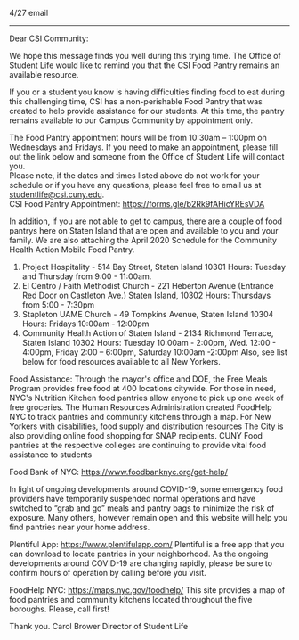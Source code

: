 4/27 email

----

​Dear CSI Community:
 
We hope this message finds you well during this trying time. The Office of Student Life would like to remind you that the CSI Food Pantry remains an available resource.
 
If you or a student you know is having difficulties finding food to eat during this challenging time, CSI has a non-perishable Food Pantry that was created to help provide assistance for our students. At this time, the pantry remains available to our Campus Community by appointment only.  
 
The Food Pantry appointment hours will be from 10:30am – 1:00pm on Wednesdays and Fridays.  If you need to make an appointment, please fill out the link below and someone from the Office of Student Life will contact you.  
Please note, if the dates and times listed above do not work for your schedule or if you have any questions, please feel free to email us at studentlife@csi.cuny.edu.  
CSI Food Pantry Appointment:
https://forms.gle/b2Rk9fAHicYREsVDA​

In addition, if you are not able to get to campus, there are a couple of food pantrys here on Staten Island that are open and available to you and your family.  We are also attaching the April 2020 Schedule for the Community Health Action Mobile Food Pantry.
1.  Project Hospitality - 514 Bay Street, Staten Island 10301
              Hours: Tuesday and Thursday from 9:00 - 11:00am.
2.  El Centro / Faith Methodist Church - 221 Heberton Avenue (Entrance Red Door on Castleton Ave.) Staten Island, 10302
              Hours:  Thursdays from 5:00 - 7:30pm 
3.  Stapleton UAME Church - 49 Tompkins Avenue, Staten Island 10304 
              Hours: Fridays 10:00am - 12:00pm
4.  Community Health Action of Staten Island -  2134 Richmond Terrace, Staten Island 10302 
Hours: Tuesday 10:00am - 2:00pm, Wed. 12:00 - 4:00pm, Friday 2:00 – 6:00pm,
              Saturday 10:00am -2:00pm
 Also, see list below for food resources available to all New Yorkers.
 
 
Food Assistance: 
​Through the mayor's office and DOE, the Free Meals Program provides free food at 400 locations citywide.
​​​For those in need, NYC's Nutrition Kitchen food pantries allow anyone to pick up one week of free groceries. 
The Human Resources Administration created FoodHelp NYC to track pantries and community kitchens through a map. 
For New Yorkers with disabilities, food supply and distribution resources 
The City is also providing online food shopping for SNAP recipients.
CUNY Food pantries at the respective colleges are continuing to provide vital food assistance to students
 

​Food Bank of NYC: https://www.foodbanknyc.org/get-help/
 
In light of ongoing developments around COVID-19, some emergency food providers have temporarily suspended normal operations and have switched to “grab and go” meals and pantry bags to minimize the risk of exposure. Many others, however remain open and this website will help you find pantries near your home address.  
 
Plentiful App: https://www.plentifulapp.com/ Plentiful is a free app that you can download to locate pantries in your neighborhood. As the ongoing developments around COVID-19 are changing rapidly, please be sure to confirm hours of operation by calling before you visit.
 
FoodHelp NYC: https://maps.nyc.gov/foodhelp/ This site provides a map of food pantries and community kitchens located throughout the five boroughs.  Please, call first!
 
Thank you.
Carol Brower 
Director of Student Life
 
